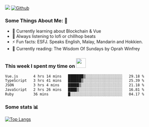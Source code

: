 ![](https://visitor-badge.laobi.icu/badge?page_id=seanho96.seanho96)
[![Github](https://img.shields.io/github/followers/seanho96?label=Follow&style=social)](https://github.com/seanho96)

### Some Things About Me: 👋
- 🌱 Currently learning about Blockchain & Vue
- :musical_note: Always listening to lofi or chillhop beats
- :zap: Fun facts: ESFJ. Speaks English, Malay, Mandarin and Hokkien.
- :book: Currently reading: The Wisdom Of Sundays by Oprah Winfrey

### This week I spent my time on <img src="https://media.giphy.com/media/SvQzkTQb3ZwKcj1QTO/giphy.gif" width="32">

<!--START_SECTION:waka-->

```txt
Vue.js       4 hrs 14 mins   ███████▒░░░░░░░░░░░░░░░░░   29.18 %
TypeScript   3 hrs 41 mins   ██████▒░░░░░░░░░░░░░░░░░░   25.39 %
JSON         3 hrs 4 mins    █████▒░░░░░░░░░░░░░░░░░░░   21.18 %
JavaScript   2 hrs 26 mins   ████▒░░░░░░░░░░░░░░░░░░░░   16.81 %
Ruby         36 mins         █░░░░░░░░░░░░░░░░░░░░░░░░   04.17 %
```

<!--END_SECTION:waka-->

### Some stats 📊

[![Top Langs](https://github-readme-stats.vercel.app/api/top-langs/?username=seanho96&layout=compact&theme=graywhite)](https://github.com/anuraghazra/github-readme-stats)
<br/>
<!-- ![GitHub stats](https://github-readme-stats.vercel.app/api?username=seanho96&show_icons=true&theme=graywhite)-->

